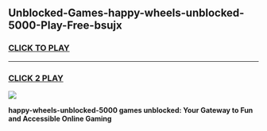 
## Unblocked-Games-happy-wheels-unblocked-5000-Play-Free-bsujx
<h3>
<a href="https://premium76.site?title=happy-wheels-unblocked-5000&ref=12A">CLICK TO PLAY</a></h3>
<hr>

<h3>
<a href="https://premium76.site?title=happy-wheels-unblocked-5000&ref=12A">CLICK 2 PLAY</a>
  
</h3>

<a href="https://premium76.site?title=happy-wheels-unblocked-5000&ref=12A"><img src="https://clearcache.store/games.png"></a>


**happy-wheels-unblocked-5000 games unblocked: Your Gateway to Fun and Accessible Online Gaming**
